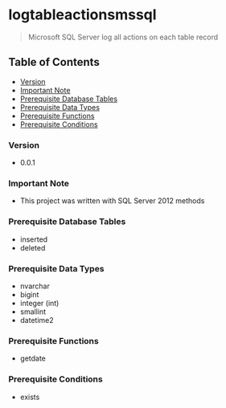 # logtableactionsmssql
> Microsoft SQL Server log all actions on each table record

## Table of Contents
* [Version](#version)
* [Important Note](#important-note)
* [Prerequisite Database Tables](#prerequisite-database-tables)
* [Prerequisite Data Types](#prerequisite-data-types)
* [Prerequisite Functions](#prerequisite-functions)
* [Prerequisite Conditions](#prerequisite-conditions)

### Version
* 0.0.1

### **Important Note**
* This project was written with SQL Server 2012 methods

### Prerequisite Database Tables
* inserted
* deleted

### Prerequisite Data Types
* nvarchar
* bigint
* integer (int)
* smallint
* datetime2

### Prerequisite Functions
* getdate

### Prerequisite Conditions
* exists
